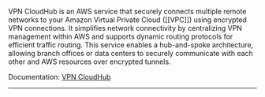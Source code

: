 VPN CloudHub is an AWS service that securely connects multiple remote networks to your Amazon Virtual Private Cloud ([[VPC]]) using encrypted VPN connections. It simplifies network connectivity by centralizing VPN management within AWS and supports dynamic routing protocols for efficient traffic routing. This service enables a hub-and-spoke architecture, allowing branch offices or data centers to securely communicate with each other and AWS resources over encrypted tunnels.

Documentation: [VPN CloudHub](https://docs.aws.amazon.com/whitepapers/latest/aws-vpc-connectivity-options/aws-vpn-cloudhub.html)
___